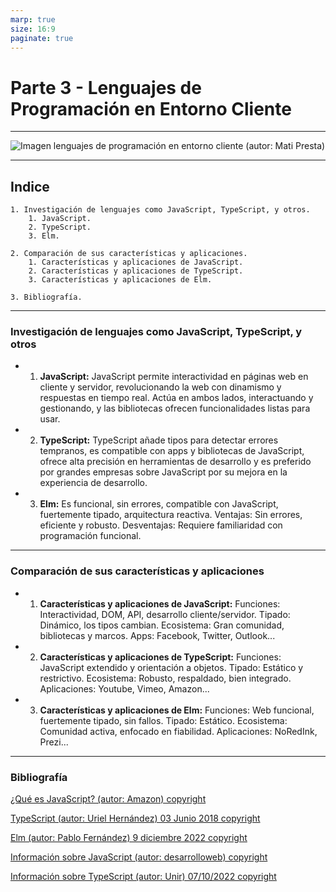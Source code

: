 ```yaml
---
marp: true
size: 16:9
paginate: true
---
```


# Parte 3 - Lenguajes de Programación en Entorno Cliente

---

![Imagen lenguajes de programación en entorno cliente (autor: Mati Presta)](https://blog.back4app.com/wp-content/uploads/2021/05/Top-10-Front-End-Programming-Languages.jpg)

---

## Indice

    1. Investigación de lenguajes como JavaScript, TypeScript, y otros.
        1. JavaScript.
        2. TypeScript.
        3. Elm.

    2. Comparación de sus características y aplicaciones.
        1. Características y aplicaciones de JavaScript.
        2. Características y aplicaciones de TypeScript.
        3. Características y aplicaciones de Elm.

    3. Bibliografía.

---

### Investigación de lenguajes como JavaScript, TypeScript, y otros

* 1. **JavaScript:** JavaScript permite interactividad en páginas web en cliente y servidor, revolucionando la web con dinamismo y respuestas en tiempo real. Actúa en ambos lados, interactuando y gestionando, y las bibliotecas ofrecen funcionalidades listas para usar.

* 2. **TypeScript:** TypeScript añade tipos para detectar errores tempranos, es compatible con apps y bibliotecas de JavaScript, ofrece alta precisión en herramientas de desarrollo y es preferido por grandes empresas sobre JavaScript por su mejora en la experiencia de desarrollo.

* 3. **Elm:** Es funcional, sin errores, compatible con JavaScript, fuertemente tipado, arquitectura reactiva.
Ventajas: Sin errores, eficiente y robusto.
Desventajas: Requiere familiaridad con programación funcional.

---

### Comparación de sus características y aplicaciones

* 1. **Características y aplicaciones de JavaScript:** Funciones: Interactividad, DOM, API, desarrollo cliente/servidor.
Tipado: Dinámico, los tipos cambian.
Ecosistema: Gran comunidad, bibliotecas y marcos.
Apps: Facebook, Twitter, Outlook...

* 2. **Características y aplicaciones de TypeScript:** Funciones: JavaScript extendido y orientación a objetos.
Tipado: Estático y restrictivo.
Ecosistema: Robusto, respaldado, bien integrado.
Aplicaciones: Youtube, Vimeo, Amazon...

* 3. **Características y aplicaciones de Elm:** Funciones: Web funcional, fuertemente tipado, sin fallos.
Tipado: Estático.
Ecosistema: Comunidad activa, enfocado en fiabilidad.
Aplicaciones: NoRedInk, Prezi...

---

### Bibliografía

[¿Qué es JavaScript? (autor: Amazon) copyright](https://aws.amazon.com/es/what-is/javascript/)

[TypeScript (autor: Uriel Hernández) 03 Junio 2018 copyright](https://codigofacilito.com/articulos/typescript)

[Elm (autor: Pablo Fernández) 9 diciembre 2022 copyright](https://openwebinars.net/blog/caracteristicas-y-ventajas-del-lenguaje-elm/#caracter%C3%ADsticas-del-lenguaje-elm)

[Información sobre JavaScript (autor: desarrolloweb) copyright](https://desarrolloweb.com/home/javascript)

[Información sobre TypeScript (autor: Unir) 07/10/2022 copyright](https://www.unir.net/ingenieria/revista/que-es-typescript/#:~:text=Con%20TypeScript%20podemos%20crear%20desde,%2C%20Facebook%2C%20Twitter%20o%20Amazon.)
